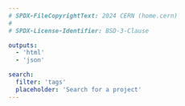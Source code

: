 ```yaml
---
# SPDX-FileCopyrightText: 2024 CERN (home.cern)
#
# SPDX-License-Identifier: BSD-3-Clause

outputs:
  - 'html'
  - 'json'

search:
  filter: 'tags'
  placeholder: 'Search for a project'
---
```

